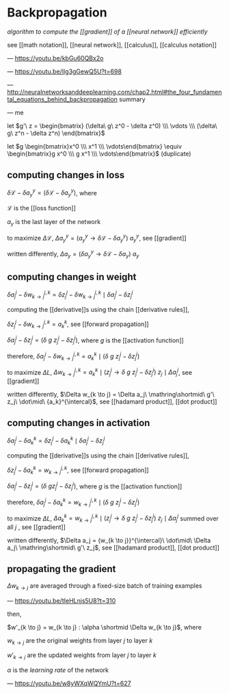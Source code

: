 # Backpropagation

_algorithm to compute the [[gradient]] of a [[neural network]] efficiently_

see [[math notation]], [[neural network]], [[calculus]], [[calculus notation]]

&mdash; <https://youtu.be/kbGu60QBx2o>

&mdash; <https://youtu.be/Ilg3gGewQ5U?t=698>

&mdash; <http://neuralnetworksanddeeplearning.com/chap2.html#the_four_fundamental_equations_behind_backpropagation> summary

&mdash; me

let $g'\ z = \begin{bmatrix} (\delta\ g\ z^0 - \delta z^0) \\\ \vdots \\\ (\delta\ g\ z^n - \delta z^n) \end{bmatrix}$

let $g \begin{bmatrix}x^0 \\\ x^1 \\\ \vdots\end{bmatrix} \equiv \begin{bmatrix}g x^0 \\\ g x^1 \\\ \vdots\end{bmatrix}$ (duplicate)

## computing changes in loss

$\delta \mathcal L - \delta a_y^y = (\delta \mathcal L - \delta a_y^y)$, where

$\mathcal L$ is the [[loss function]]

$a_y$ is the last layer of the network

to maximize $\Delta \mathcal L$, $\Delta a_y^y = (a_y^y \rightarrow \delta \mathcal L - \delta a_y^y)\ a_y^y$, see [[gradient]]

written differently, $\Delta a_y = (\delta a_y^y \rightarrow \delta \mathcal L - \delta a_y)\ a_y$

## computing changes in weight

$\delta a_j^j - \delta w_{k \to j}^{j, k} = \delta z_j^j - \delta w_{k \to j}^{j, k} \mid \delta a_j^j - \delta z_j^j$

computing the [[derivative]]s using the chain [[derivative rules]],

$\delta z_j^j - \delta w_{k \to j}^{j, k} = a_k^k$, see [[forward propagation]]

$\delta a_j^j - \delta z_j^j = (\delta\ g\ z_j^j - \delta z_j^j)$, where $g$ is the [[activation function]]

therefore, $\delta a_j^j - \delta w_{k \to j}^{j, k} = a_k^k \mid (\delta\ g\ z_j^j - \delta z_j^j)$

to maximize $\Delta L$, $\Delta w_{k \to j}^{j, k} = a_k^k \mid (z_j^j \rightarrow \delta\ g\ z_j^j - \delta z_j^j)\ z_j \mid \Delta a_j^j$, see [[gradient]]

written differently, $\Delta w_{k \to j} = \Delta a_j\ \mathring\shortmid\ g'\ z_j\ \dot\mid\ {a_k}^{\intercal}$, see [[hadamard product]], [[dot product]]

## computing changes in activation

$\delta a_j^j - \delta a_k^k = \delta z_j^j - \delta a_k^k \mid \delta a_j^j - \delta z_j^j$

computing the [[derivative]]s using the chain [[derivative rules]],

$\delta z_j^j - \delta a_k^k = w_{k \to j}^{j, k}$, see [[forward propagation]]

$\delta a_j^j - \delta z_j^j = (\delta\ g z_j^j - \delta z_j^j)$, where $g$ is the [[activation function]]

therefore, $\delta a_j^j - \delta a_k^k = w_{k \to j}^{j, k} \mid (\delta\ g\ z_j^j - \delta z_j^j)$

to maximize $\Delta L$, $\Delta a_k^k = w_{k \to j}^{j, k} \mid (z_j^j \rightarrow \delta\ g\ z_j^j - \delta z_j^j)\ z_j \mid \Delta a_j^j$ summed over all $j$ , see [[gradient]]

written differently, $\Delta a_j = {w_{k \to j}}^{\intercal}\ \dot\mid\ \Delta a_j\ \mathring\shortmid\ g'\ z_j$, see [[hadamard product]], [[dot product]]

## propagating the gradient

$\Delta w_{k \to j}$ are averaged through a fixed-size batch of training examples

&mdash; <https://youtu.be/tIeHLnjs5U8?t=310>

then,

$w'_{k \to j} = w_{k \to j} : \alpha \shortmid \Delta w_{k \to j}$, where

$w_{k \to j}$ are the original weights from layer $j$ to layer $k$

$w'_{k \to j}$ are the updated weights from layer $j$ to layer $k$

$\alpha$ is the _learning rate_ of the network

&mdash; <https://youtu.be/w8yWXqWQYmU?t=627>
